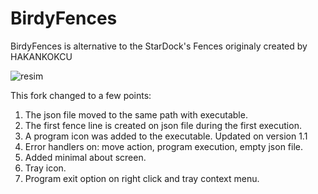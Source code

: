 # BirdyFences
BirdyFences is alternative to the StarDock's Fences originaly created by HAKANKOKCU

![resim](https://user-images.githubusercontent.com/103432992/190169653-c00308b4-afb1-407b-b1e6-be29d8ac5ecc.png)

This fork changed to a few points:
1. The json file moved to the same path with executable. 
2. The first fence line is created on json file during the first execution.
3. A program icon was added to the executable. Updated on version 1.1
4. Error handlers on: move action, program execution, empty json file.
5. Added minimal about screen.
6. Tray icon.
7. Program exit option on right click and tray context menu.



